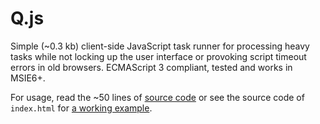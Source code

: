 # Q.js

Simple (~0.3 kb) client-side JavaScript task runner for processing heavy tasks while not locking up the user interface or provoking script timeout errors in old browsers. ECMAScript 3 compliant, tested and works in MSIE6+.

For usage, read the ~50 lines of [source code](https://github.com/tomaslangkaas/Q.js/blob/gh-pages/Q.js) or see the source code of `index.html` for [a working example](https://tomaslangkaas.github.io/Q.js/).
